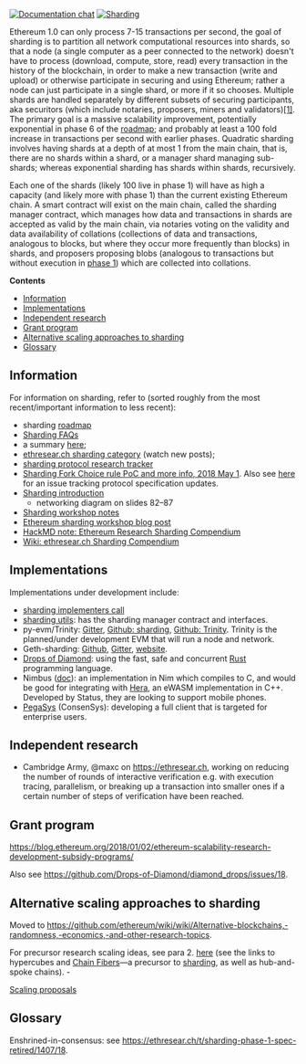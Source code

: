 <!-- TITLE: Sharding Introduction R&D Compendium -->
<!-- SUBTITLE: Sharding is the planned scaling approach for Ethereum; work is in progress on R&D. -->

[![Documentation chat](https://img.shields.io/badge/gitter-Docs%20chat-4AB495.svg)](https://gitter.im/ethereum/documentation)
[![Sharding](https://img.shields.io/badge/gitter-sharding-4AB495.svg)](https://gitter.im/ethereum/sharding)

Ethereum 1.0 can only process 7-15 transactions per second, the goal of sharding is to partition all network computational resources into shards, so that a node (a single computer as a peer connected to the network) doesn't have to process (download, compute, store, read) every transaction in the history of the blockchain, in order to make a new transaction (write and upload) or otherwise participate in securing and using Ethereum; rather a node can just participate in a single shard, or more if it so chooses. Multiple shards are handled separately by different subsets of securing participants, aka securitors (which include notaries, proposers, miners and validators)[[1]](https://eprint.iacr.org/2017/406.pdf). The primary goal is a massive scalability improvement, potentially exponential in phase 6 of the [roadmap](https://github.com/ethereum/wiki/wiki/Sharding-roadmap); and probably at least a 100 fold increase in transactions per second with earlier phases. Quadratic sharding involves having shards at a depth of at most 1 from the main chain, that is, there are no shards within a shard, or a manager shard managing sub-shards; whereas exponential sharding has shards within shards, recursively.

Each one of the shards (likely 100 live in phase 1) will have as high a capacity (and likely more with phase 1) than the current existing Ethereum chain. A smart contract will exist on the main chain, called the sharding manager contract, which manages how data and transactions in shards are accepted as valid by the main chain, via notaries voting on the validity and data availability of collations (collections of data and transactions, analogous to blocks, but where they occur more frequently than blocks) in shards, and proposers proposing blobs (analogous to transactions but without execution in [phase 1](https://github.com/ethereum/wiki/wiki/Sharding-roadmap)) which are collected into collations.

<!-- START doctoc generated TOC please keep comment here to allow auto update -->
<!-- DON'T EDIT THIS SECTION, INSTEAD RE-RUN doctoc TO UPDATE -->
**Contents**

- [Information](#information)
- [Implementations](#implementations)
- [Independent research](#independent-research)
- [Grant program](#grant-program)
- [Alternative scaling approaches to sharding](#alternative-scaling-approaches-to-sharding)
- [Glossary](#glossary)

<!-- END doctoc generated TOC please keep comment here to allow auto update -->

## Information

For information on sharding, refer to (sorted roughly from the most recent/important information to less recent):
- sharding [roadmap](https://github.com/ethereum/wiki/wiki/Sharding-roadmap) <!--leave this at the top of this list and maintain it-->
- [Sharding FAQs](https://github.com/ethereum/wiki/wiki/Sharding-FAQs)
- a summary [here](https://twitter.com/sinahab/status/992755776765792256);
- [ethresear.ch sharding category](https://ethresear.ch/c/sharding) (watch new posts);
- [sharding protocol research tracker](https://github.com/Drops-of-Diamond/diamond_drops/issues/13)
- [Sharding Fork Choice rule PoC and more info, 2018 May 1](https://twitter.com/VitalikButerin/status/991021062811930624). Also see [here](https://github.com/Drops-of-Diamond/diamond_drops/issues/13) for an issue tracking protocol specification updates.
- [Sharding introduction](https://docs.google.com/presentation/d/1mdmmgQlRFUvznq1jdmRwkwEyQB0YON5yAg4ArxtanE4/edit?usp=sharing)
   * networking diagram on slides 82–87
- [Sharding workshop notes](https://hackmd.io/s/HJ_BbgCFz#%E2%9F%A0-General-Introduction)
- [Ethereum sharding workshop blog post](https://medium.com/@icebearhww/ethereum-sharding-workshop-in-taipei-a44c0db8b8d9)
- [HackMD note: Ethereum Research Sharding Compendium](http://notes.ethereum.org/s/BJc_eGVFM)
- [Wiki: ethresear.ch Sharding Compendium](https://github.com/ethereum/wiki/wiki/Wiki:-ethresear.ch-Sharding-Compendium)

## Implementations
Implementations under development include:
- [sharding implementers call](https://github.com/ethresearch/eth2.0-pm)
- [sharding utils](https://github.com/ethereum/sharding): has the sharding manager contract and interfaces.
- py-evm/Trinity: [Gitter](https://gitter.im/ethereum/py-evm), [Github: sharding](https://github.com/ethereum/py-evm/tree/sharding), [Github: Trinity](https://github.com/ethereum/py-evm/tree/trinity). Trinity is the planned/under development EVM that will run a node and network.
- Geth-sharding: [Github](https://github.com/prysmaticlabs/geth-sharding), [Gitter](https://gitter.im/prysmaticlabs/geth-sharding), [website](https://prysmaticlabs.com/).
- [Drops of Diamond](https://github.com/Drops-of-Diamond/diamond_drops): using the fast, safe and concurrent [Rust](https://www.rust-lang.org/en-US/) programming language.
- Nimbus ([doc](https://docs.google.com/document/d/14u65XVNLOd83cq3t7wNC9UPweZ6kPWvmXwRTWWn0diQ/edit#)): an implementation in Nim which compiles to C, and would be good for integrating with [Hera](https://github.com/ewasm/hera), an eWASM implementation in C++. Developed by Status, they are looking to support mobile phones.
- [PegaSys](https://twitter.com/PegasysEng) (ConsenSys): developing a full client that is targeted for enterprise users.

## Independent research
- Cambridge Army, @maxc on https://ethresear.ch, working on reducing the number of rounds of interactive verification e.g. with execution tracing, parallelism, or breaking up a transaction into smaller ones if a certain number of steps of verification have been reached.

## Grant program

https://blog.ethereum.org/2018/01/02/ethereum-scalability-research-development-subsidy-programs/

Also see https://github.com/Drops-of-Diamond/diamond_drops/issues/18.

## Alternative scaling approaches to sharding

Moved to https://github.com/ethereum/wiki/wiki/Alternative-blockchains,-randomness,-economics,-and-other-research-topics.

For precursor research scaling ideas, see para 2. [here](https://vitalik.ca/2017-09-15-prehistory.html) (see the links to hypercubes and [Chain Fibers](https://github.com/ethereum/wiki/wiki/Chain-Fibers-Redux)—a precursor to [sharding](https://github.com/ethereum/wiki/wiki/Sharding-introduction-R&D-compendium), as well as hub-and-spoke chains). - 

[Scaling proposals](https://github.com/jpitts/eth-community-discussions/blob/master/proposals-to-scale.md)

## Glossary

Enshrined-in-consensus: see https://ethresear.ch/t/sharding-phase-1-spec-retired/1407/18.
